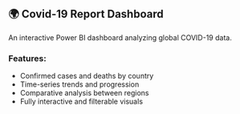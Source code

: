 ## 🌍 Covid-19 Report Dashboard

An interactive Power BI dashboard analyzing global COVID-19 data.

### Features:
- Confirmed cases and deaths by country
- Time-series trends and progression
- Comparative analysis between regions
- Fully interactive and filterable visuals
